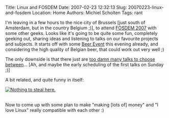 Title: Linux and FOSDEM
Date: 2007-02-23 12:32:13
Slug: 20070223-linux-and-fosdem
Location: Home
Authors: Michiel Scholten
Tags: rant

<p>I'm leaving in a few hours to the nice city of Brussels [just south of Amsterdam, but in the country Belgium ;)], to attend <a href="http://www.fosdem.org/2007/">FOSDEM 2007</a> with some other geeks. Looks like it's going to be quite some fun, completely geeking out, sharing ideas and listening to talks on our favourite projects and subjects. It starts off with some <a href="http://www.fosdem.org/2007/beerevent">Beer Event</a> this evening already, and considering the high quality of Belgian beer, that could work out very well ;)</p>
<p>The only downside is that there just are <a href="http://www.fosdem.org/2007/schedule/days">too damn many talks to choose between</a>... [Ah, and maybe the early scheduling of the first talks on Sunday ;)]</p>

<p>A bit related, and quite funny in itself:</p>

<div class="content-image"><div><a href="http://www.little-gamers.com/index.php?comicID=1544"><img src="http://aquariusoft.org/~mbscholt/images/content/little_gamers_i-heart-linux.gif" alt="Nothing to steal here." title="Nothing to steal here." /></a></div></div>
<br style="clear: both;" />

<p>Now to come up with some plan to make "making [lots of] money" and "I love Linux" really compatible with each other :)</p>